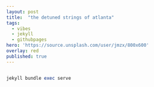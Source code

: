 ```yaml
---
layout: post
title:  "the detuned strings of atlanta"
tags:
  - vibes
  - jekyll
  - githubpages
hero: 'https://source.unsplash.com/user/jmzx/800x600'
overlay: red
published: true
---
```



~~~ruby

jekyll bundle exec serve

~~~

[soundcloud]: http://soundloud.com/jmzx
[jekyll]:      http://jekyllrb.com
